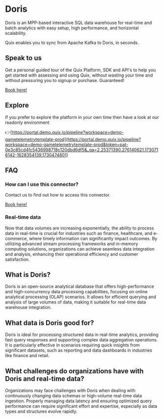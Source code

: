 <!--[tech-name]-->
# Doris

<!--[blurb-about-tech]-->
Doris is an MPP-based interactive SQL data warehouse for real-time and batch analytics with easy setup, high performance, and horizontal scalability.

Quix enables you to sync from Apache Kafka <span id="to_or_from">to</span> <span id="techname">Doris</span>, in seconds.

## Speak to us

Get a personal guided tour of the Quix Platform, SDK and API's to help you get started with assessing and using Quix, without wasting your time and without pressuring you to signup or purchase. Guaranteed!

[Book here!](https://quix.io/book-a-demo)

## Explore

If you prefer to explore the platform in your own time then have a look at our readonly environment

👉[https://portal.demo.quix.io/pipeline?workspace=demo-gametelemetrytemplate-prod](https://portal.demo.quix.io/pipeline?workspace=demo-gametelemetrytemplate-prod&token=pat-0e3c85cd4fc5436998718c120dbd6df5&_ga=2.25371390.276140621.1730716142-1628354139.1730474801)

## FAQ 

### How can I use this connector?

Contact us to find out how to access this connector.

[Book here!](https://quix.io/book-a-demo)

### Real-time data

Now that data volumes are increasing exponentially, the ability to process data in real-time is crucial for industries such as finance, healthcare, and e-commerce, where timely information can significantly impact outcomes. By utilizing advanced stream processing frameworks and in-memory computing solutions, organizations can achieve seamless data integration and analysis, enhancing their operational efficiency and customer satisfaction.

## What is <span id="techname">Doris</span>?

<!--[tech-seo-text]-->
Doris is an open-source analytical database that offers high-performance and high-concurrency data processing capabilities, focusing on online analytical processing (OLAP) scenarios. It allows for efficient querying and analysis of large volumes of data, making it suitable for real-time data warehouse integration.

## What data is <span id="techname">Doris</span> good for?

<!--[tech-data-seo-text]-->
Doris is ideal for processing structured data in real-time analytics, providing fast query responses and supporting complex data aggregation operations. It is particularly effective in scenarios requiring quick insights from significant datasets, such as reporting and data dashboards in industries like finance and retail.

## What challenges do organizations have with <span id="techname">Doris</span> and real-time data?

<!--[tech-challenges-seo-text]-->
Organizations may face challenges with Doris when dealing with continuously changing data schemas or high-volume real-time data ingestion. Properly managing data latency and ensuring optimized query performance can require significant effort and expertise, especially as data types and structures evolve rapidly.